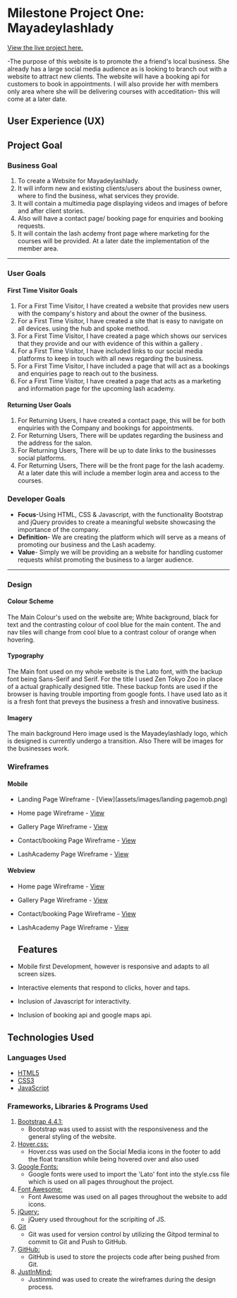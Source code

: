 <h1 align="left">Milestone Project One: Mayadeylashlady</h1>

[View the live project here.](https://github.com/lewiswilliams95/mayadeylashlady)

-The purpose of this website is to promote the a friend's local business. She already has a large social media audience as is looking to branch out with a website to attract new clients. The website will have a booking api for customers to book in appointments. I will also provide her with members only area where she will be delivering courses with acceditation- this will come at a later date.

<h2 align="left">User Experience (UX)</h2>

## Project Goal
    
### Business Goal
1. To create a Website for Mayadeylashlady.
2. It will inform new and existing clients/users about the business owner, where to find the business, what services they provide.
3. It will contain a multimedia page displaying videos and images of before and after client stories.
4. Also will have a contact page/ booking page for enquiries and booking requests.
5. It will contain the lash acdemy front page where marketing for the courses will be provided. At a later date the implementation of the member area.
----
### User Goals
        
#### First Time Visitor Goals
1. For a First Time Visitor, I have created a website that provides new users with the company's history and about the owner of the business.
2. For a First Time Visitor, I have created a site that is easy to navigate on all devices. using the hub and spoke method.
3. For a First Time Visitor, I have created a page which shows our services that they provide and our with evidence of this within a gallery . 
4. For a First Time Visitor, I have included links to our social media platforms to keep in touch with all news regarding the business.
5. For a First Time Visitor, I have included a page that will act as a bookings and enquiries page to reach out to the business.
6. For a First Time Visitor, I have created a page that acts as a marketing and information page for the upcoming lash academy.

#### Returning User Goals
1. For Returning Users, I have created a contact page, this will be for both enquiries with the Company  and bookings for appointments.
2. For Returning Users, There will be updates regarding the business and the address for the salon.
3. For Returning Users, There will be up to date links to the businesses social platforms.
4. For Returning Users, There will be the front page for the lash academy. At a later date this will include a member login area and access to the courses.

### Developer Goals

- **Focus**-Using HTML, CSS & Javascript, with the functionality Bootstrap and jQuery provides to create a meaningful website showcasing the importance of the company. 
- **Definition**- We are creating the platform which will serve as a means of promoting our business and the Lash academy. 
- **Value**- Simply we will be providing an a website for handling customer requests whilst promoting the business to a larger audience.
----
### Design
#### Colour Scheme
 The Main Colour's used on the website are; White background, black for text and the contrasting colour of cool blue for the main content. The and nav tiles will change from cool blue to a contrast colour of orange when hovering.
#### Typography
 The Main font used on my whole website is the Lato font, with the backup font being Sans-Serif and Serif. For the title I used Zen Tokyo Zoo in place of a actual graphically designed title. These backup fonts are used if the browser is having trouble importing from google fonts. I have used lato as it is a fresh font that preveys the business a fresh and innovative business.

#### Imagery
The main background Hero image used is the Mayadeylashlady logo, which is designed is currently undergo a transition. Also There will be images for the businesses work.

### Wireframes
#### Mobile
-   Landing Page Wireframe - [View](assets/images/landing pagemob.png)

-   Home page Wireframe - [View](assets/images/homemob.png)

-   Gallery Page Wireframe - [View](assets/images/gallerymob.png)

-   Contact/booking Page Wireframe - [View](assets/images/bookingsmob.png)

-   LashAcademy Page Wireframe - [View](assets/images/lashacademymob.png)
#### Webview
-   Home page Wireframe - [View](assets/images/Home.png)

-   Gallery Page Wireframe - [View](assets/images/Gallery.png)

-   Contact/booking Page Wireframe - [View](assets/images/Bookings.png)

-   LashAcademy Page Wireframe - [View](assets/images/LashAcademy.png)

    <h2 align="left">Features</h2>
- Mobile first Development, however is responsive and adapts to all screen sizes.
- Interactive elements that respond to clicks, hover and taps.
- Inclusion of Javascript for interactivity.
- Inclusion of booking api and google maps api.
<h2 align="left">Technologies Used </h2>
    
### Languages Used
-   [HTML5](https://en.wikipedia.org/wiki/HTML5)
-   [CSS3](https://en.wikipedia.org/wiki/Cascading_Style_Sheets)
-   [JavaScript](https://en.wikipedia.org/wiki/JavaScript)

### Frameworks, Libraries & Programs Used
1. [Bootstrap 4.4.1:](https://getbootstrap.com/docs/4.4/getting-started/introduction/)
    - Bootstrap was used to assist with the responsiveness and the general styling of the website.
1. [Hover.css:](https://ianlunn.github.io/Hover/)
    - Hover.css was used on the Social Media icons in the footer to add the float transition while being hovered over and also used 
1. [Google Fonts:](https://fonts.google.com/)
    - Google fonts were used to import the 'Lato' font into the style.css file which is used on all pages throughout the project.
1. [Font Awesome:](https://fontawesome.com/)
    - Font Awesome was used on all pages throughout the website to add icons.
1. [jQuery:](https://jquery.com/)
    - jQuery used throughout for the scripiting of JS.
1. [Git](https://git-scm.com/)
    - Git was used for version control by utilizing the Gitpod terminal to commit to Git and Push to GitHub.
1. [GitHub:](https://github.com/)
    - GitHub is used to store the projects code after being pushed from Git.                   
1. [JustInMind:](https://Justinmind.com/)
    - Justinmind was used to create the wireframes during the design process.
